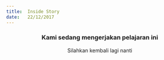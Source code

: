 ```yaml
---
title:  Inside Story
date:   22/12/2017
---
```


### <center>Kami sedang mengerjakan pelajaran ini</center>
<center>Silahkan kembali lagi nanti</center>
